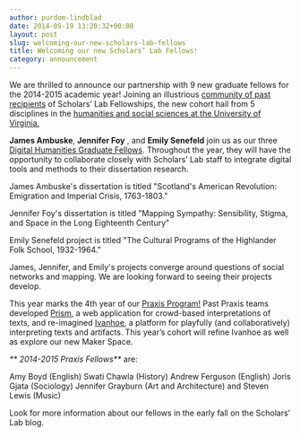 ```yaml
---
author: purdom-lindblad
date: 2014-05-19 13:20:32+00:00
layout: post
slug: welcoming-our-new-scholars-lab-fellows
title: Welcoming our new Scholars’ Lab Fellows!
category: announcement
---
```


We are thrilled to announce our partnership with 9 new graduate fellows for the 2014-2015 academic year! Joining an illustrious [community of past recipients](https://scholarslab.org/graduate-fellowships/) of Scholars’ Lab Fellowships, the new cohort hail from 5 disciplines in the [humanities and social sciences at the University of Virginia.](http://artsandsciences.virginia.edu/home/index.html)

**James Ambuske**, **Jennifer Foy** , and **Emily Senefeld** join us as our three [Digital Humanities Graduate Fellows](https://scholarslab.lib.virginia.edu/digital-humanities-fellows/). Throughout the year, they will have the opportunity to collaborate closely with Scholars’ Lab staff to integrate digital tools and methods to their dissertation research.

James Ambuske's dissertation is titled "Scotland's American Revolution: Emigration and Imperial Crisis, 1763-1803."

Jennifer Foy's dissertation is titled "Mapping Sympathy: Sensibility, Stigma, and Space in the Long Eighteenth Century"

Emily Senefeld project is titled "The Cultural Programs of the Highlander Folk School, 1932-1964."

James, Jennifer, and Emily's projects converge around questions of social networks and mapping. We are looking forward to seeing their projects develop.

This year marks the 4th year of our [Praxis Program!](http://praxis.scholarslab.org) Past Praxis teams developed [Prism](http://prism.scholarslab.org), a web application for crowd-based interpretations of texts, and re-imagined [Ivanhoe](http://ivanhoe.scholarslab.org), a platform for playfully (and collaboratively) interpreting texts and artifacts. This year’s cohort will refine Ivanhoe as well as explore our new Maker Space.

_** 2014-2015 Praxis Fellows**_ are:

Amy Boyd (English)
Swati Chawla (History)
Andrew Ferguson (English)
Joris Gjata (Sociology)
Jennifer Grayburn (Art and Architecture)
and Steven Lewis (Music)

Look for more information about our fellows in the early fall on the Scholars’ Lab blog.
